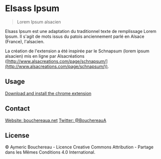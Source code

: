 # Elsass Ipsum

> Lorem Ipsum alsacien

Elsass Ipsum est une adaptation du traditionnel texte de remplissage Lorem Ipsum. Il s'agit de mots issus du patois anciennement parlé en Alsace (France), l'alsacien.

La création de l'extension a été inspirée par le Schnapsum (lorem ipsum alsacien) mis en ligne par Alsacréations ([http://www.alsacreations.com/page/schnapsum/](http://www.alsacreations.com/page/schnapsum/)).

## Usage

[Download and install the chrome extension](https://chrome.google.com/webstore/detail/gott-verdamm-mi-ipsum/fkemnklniiegbggfijmjbhodojiogddi?hl=fr)

## Contact

[Website: bouchereaua.net](http://bouchereaua.net)
[Twitter: @BouchereauA](https://twitter.com/BouchereauA)

## License

© Aymeric Bouchereau - Licence Creative Commons Attribution - Partage dans les Mêmes Conditions 4.0 International.
